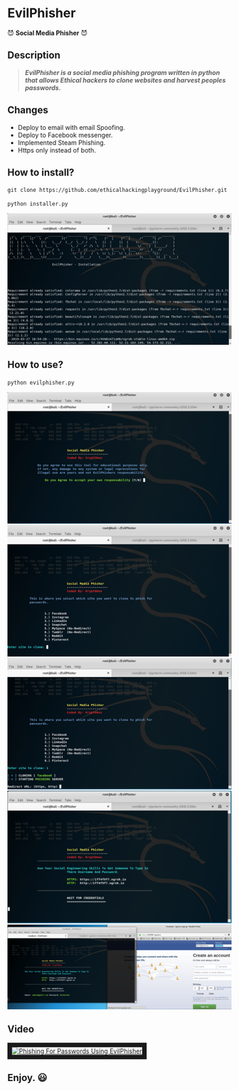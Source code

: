 # EvilPhisher
😈 **Social Media Phisher** 😈

## Description
> ***EvilPhisher is a social media phishing program written in python that allows Ethical hackers to clone websites and harvest peoples passwords.***

## Changes
* Deploy to email with email Spoofing.
* Deploy to Facebook messenger.
* Implemented Steam Phishing.
* Https only instead of both.

## How to install?
`git clone https://github.com/ethicalhackingplayground/EvilPhisher.git`

`python installer.py`

![Screenshot](Install.png)

## How to use?
`python evilphisher.py`

![Screenshot](evilphisher01.PNG)
![Screenshot](evilphisher02.PNG)
![Screenshot](evilphisher03.PNG)
![Screenshot](evilphisher04.PNG)
![Screenshot](evilphisher05.PNG)

## Video
<a href="http://www.youtube.com/watch?feature=player_embedded&v=u5U8_3zqM1Q
" target="_blank"><img src="http://img.youtube.com/vi/u5U8_3zqM1Q/0.jpg" 
alt="Phishing For Passwords Using EvilPhisher" width="480" height="360" border="10" /></a>

## Enjoy. 😃

